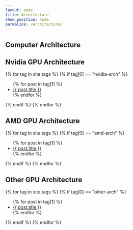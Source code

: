 ```yaml
---
layout: page
title: Architecture
show_position: home
permalink: /Architecture/
---
```


## Computer Architecture

## Nvidia GPU Architecture

{% for tag in site.tags %}
{% if tag[0] == "nvidia-arch" %}
  <ul>
    {% for post in tag[1] %}
      <li><a href="{{ post.url }}">{{ post.title }}</a></li>
    {% endfor %}
  </ul>
{% endif %}
{% endfor %}

## AMD GPU Architecture

{% for tag in site.tags %}
{% if tag[0] == "amd-arch" %}
  <ul>
    {% for post in tag[1] %}
      <li><a href="{{ post.url }}">{{ post.title }}</a></li>
    {% endfor %}
  </ul>
{% endif %}
{% endfor %}

## Other GPU Architecture

{% for tag in site.tags %}
{% if tag[0] == "other-arch" %}
  <ul>
    {% for post in tag[1] %}
      <li><a href="{{ post.url }}">{{ post.title }}</a></li>
    {% endfor %}
  </ul>
{% endif %}
{% endfor %}
